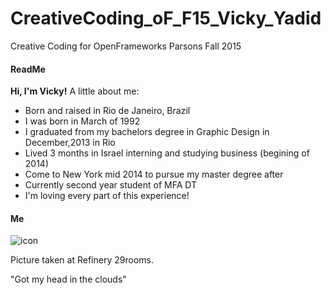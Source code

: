 # CreativeCoding_oF_F15_Vicky_Yadid
Creative Coding for OpenFrameworks Parsons Fall 2015 

#### ReadMe 

**Hi, I'm Vicky!** A little about me: 

 * Born and raised in Rio de Janeiro, Brazil 
 * I was born in March of 1992
 * I graduated from my bachelors degree in Graphic Design in December,2013 in Rio
 * Lived 3 months in Israel interning and studying business (begining of 2014) 
 * Come to New York mid 2014 to pursue my master degree after
 * Currently second year student of MFA DT
 * I'm loving every part of this experience! 
 

#### Me 

![icon](file:///Users/vickyyadid/Desktop/openFrameworks/CreativeCoding_oF_F15_Vicky_Yadid/headintheclouds3.jpg) 

Picture taken at Refinery 29rooms. 

"Got my head in the clouds"


